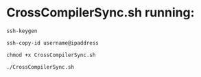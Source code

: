# CrossCompilerSync.sh running:

`ssh-keygen`

`ssh-copy-id username@ipaddress`

`chmod +x CrossCompilerSync.sh`

`./CrossCompilerSync.sh`
